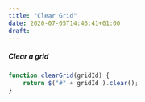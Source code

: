 ```yaml
---
title: "Clear Grid"
date: 2020-07-05T14:46:41+01:00
draft: 
---
```


##### Clear a grid

```javascript
function clearGrid(gridId) {
	return $("#" + gridId ).clear();
}
```